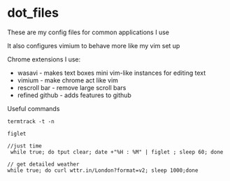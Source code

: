 # dot_files

These are my config files for common applications I use

It also configures vimium to behave more like my vim set up


Chrome extensions I use:

- wasavi - makes text boxes mini vim-like instances for editing text
- vimium - make chrome act like vim
- rescroll bar - remove large scroll bars
- refined github - adds features to github 

Useful commands
```
termtrack -t -n

figlet

//just time
 while true; do tput clear; date +"%H : %M" | figlet ; sleep 60; done

// get detailed weather
while true; do curl wttr.in/London?format=v2; sleep 1000;done
```
